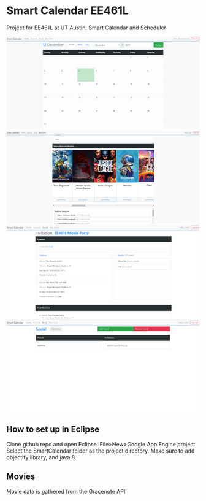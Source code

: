 # Smart Calendar EE461L
Project for EE461L at UT Austin. Smart Calendar and Scheduler

![Screenshot](screenshots/cal1.png)
![Screenshot](screenshots/cal2.png)
![Screenshot](screenshots/cal3.png)
![Screenshot](screenshots/cal4.png)

## How to set up in Eclipse
Clone github repo and open Eclipse. File>New>Google App Engine project. Select the SmartCalendar folder as the project directory. Make sure to add objectify library, and java 8.

## Movies
Movie data is gathered from the Gracenote API